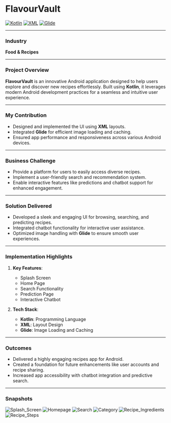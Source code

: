 # FlavourVault

[![Kotlin](https://img.shields.io/badge/Built%20with-Kotlin-orange)](https://kotlinlang.org/)  [![XML](https://img.shields.io/badge/Layout-XML-blue)](#)  [![Glide](https://img.shields.io/badge/Image%20Loading-Glide-brightgreen)](https://github.com/bumptech/glide)  

---

### Industry  
**Food & Recipes**

---

### Project Overview  
**FlavourVault** is an innovative Android application designed to help users explore and discover new recipes effortlessly. Built using **Kotlin**, it leverages modern Android development practices for a seamless and intuitive user experience.

---

### My Contribution  
- Designed and implemented the UI using **XML** layouts.  
- Integrated **Glide** for efficient image loading and caching.  
- Ensured app performance and responsiveness across various Android devices.

---

### Business Challenge  
- Provide a platform for users to easily access diverse recipes.  
- Implement a user-friendly search and recommendation system.  
- Enable interactive features like predictions and chatbot support for enhanced engagement.

---

### Solution Delivered  
- Developed a sleek and engaging UI for browsing, searching, and predicting recipes.  
- Integrated chatbot functionality for interactive user assistance.  
- Optimized image handling with **Glide** to ensure smooth user experiences.

---

### Implementation Highlights  
1. **Key Features**:  
   - Splash Screen  
   - Home Page  
   - Search Functionality  
   - Prediction Page  
   - Interactive Chatbot  

2. **Tech Stack**:  
   - **Kotlin**: Programming Language  
   - **XML**: Layout Design  
   - **Glide**: Image Loading and Caching  

---

### Outcomes  
- Delivered a highly engaging recipes app for Android.  
- Created a foundation for future enhancements like user accounts and recipe sharing.  
- Increased app accessibility with chatbot integration and predictive search.

---

### Snapshots  

![Splash_Screen](https://github.com/user-attachments/assets/914105a4-6713-4751-a6e3-c0444ec7b96f) ![Homepage](https://github.com/user-attachments/assets/5e1cb8c8-9946-430c-ac1c-3c864f37d5a2)
![Search](https://github.com/user-attachments/assets/417c73df-46e2-4a86-9c58-5447b61ac51a) ![Category](https://github.com/user-attachments/assets/352dcb69-fe07-4c7d-acba-377b5106fb2b)
![Recipe_Ingredients](https://github.com/user-attachments/assets/6fb499f2-a6da-4010-b09c-bf6a181df981) ![Recipe_Steps](https://github.com/user-attachments/assets/ee4d8d06-2e4d-423f-a799-2f1f895840f0)


